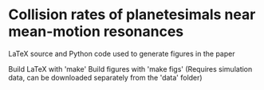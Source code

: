 # Collision rates of planetesimals near mean-motion resonances
LaTeX source and Python code used to generate figures in the paper

Build LaTeX with 'make'
Build figures with 'make figs' (Requires simulation data, can be downloaded separately from the 'data' folder)
